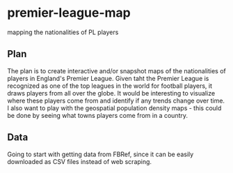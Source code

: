 # premier-league-map
mapping the nationalities of PL players

## Plan
The plan is to create interactive and/or snapshot maps of the nationalities of players in England's Premier League. Given taht the Premier League is recognized as one of the top leagues in the world for football players, it draws players from all over the globe. It would be interesting to visualize where these players come from and identify if any trends change over time. I also want to play with the geospatial population density maps - this could be done by seeing what towns players come from in a country. 

## Data
Going to start with getting data from FBRef, since it can be easily downloaded as CSV files instead of web scraping. 